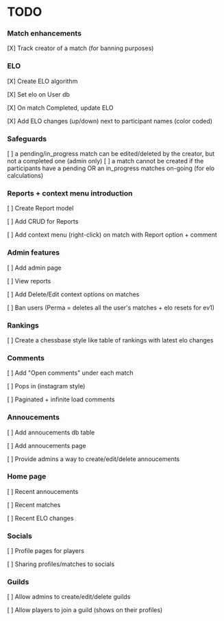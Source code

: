 # TODO

### Match enhancements

[X] Track creator of a match (for banning purposes)

### ELO

[X] Create ELO algorithm

[X] Set elo on User db

[X] On match Completed, update ELO

[X] Add ELO changes (up/down) next to participant names (color coded)

### Safeguards

[ ] a pending/in_progress match can be edited/deleted by the creator, but not a completed one (admin only)
[ ] a match cannot be created if the participants have a pending OR an in_progress matches on-going (for elo calculations)

### Reports + context menu introduction

[ ] Create Report model

[ ] Add CRUD for Reports

[ ] Add context menu (right-click) on match with Report option + comment

### Admin features

[ ] Add admin page

[ ] View reports

[ ] Add Delete/Edit context options on matches

[ ] Ban users (Perma = deletes all the user's matches + elo resets for ev1)

### Rankings

[ ] Create a chessbase style like table of rankings with latest elo changes

### Comments

[ ] Add "Open comments" under each match

[ ] Pops in (instagram style)

[ ] Paginated + infinite load comments

### Annoucements

[ ] Add annoucements db table

[ ] Add annoucements page

[ ] Provide admins a way to create/edit/delete annoucements

### Home page

[ ] Recent annoucements

[ ] Recent matches

[ ] Recent ELO changes

### Socials

[ ] Profile pages for players

[ ] Sharing profiles/matches to socials

### Guilds

[ ] Allow admins to create/edit/delete guilds

[ ] Allow players to join a guild (shows on their profiles)
